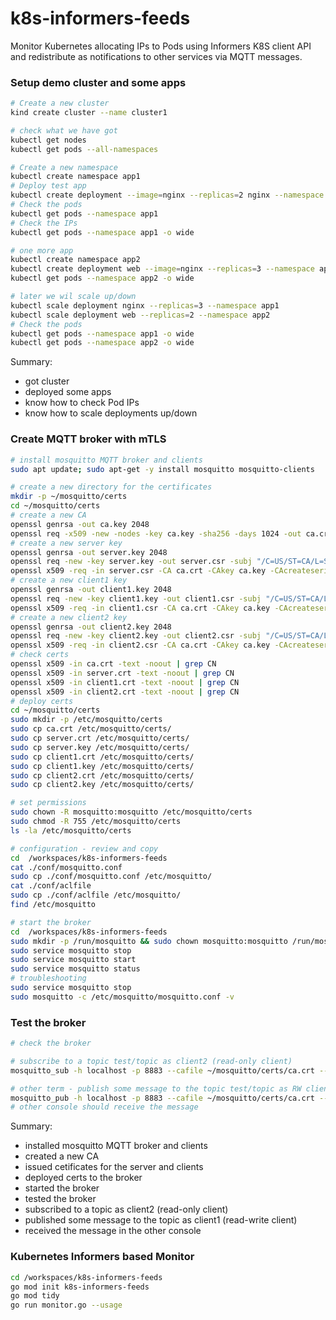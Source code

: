 # k8s-informers-feeds

Monitor Kubernetes allocating IPs to Pods using Informers K8S client API
and redistribute as notifications to other services via MQTT messages.

### Setup demo cluster and some apps

```bash
# Create a new cluster
kind create cluster --name cluster1

# check what we have got
kubectl get nodes
kubectl get pods --all-namespaces

# Create a new namespace
kubectl create namespace app1
# Deploy test app
kubectl create deployment --image=nginx --replicas=2 nginx --namespace app1
# Check the pods
kubectl get pods --namespace app1
# Check the IPs
kubectl get pods --namespace app1 -o wide

# one more app
kubectl create namespace app2
kubectl create deployment web --image=nginx --replicas=3 --namespace app2
kubectl get pods --namespace app2 -o wide

# later we wil scale up/down
kubectl scale deployment nginx --replicas=3 --namespace app1
kubectl scale deployment web --replicas=2 --namespace app2
# Check the pods
kubectl get pods --namespace app1 -o wide
kubectl get pods --namespace app2 -o wide
```
Summary:
* got cluster
* deployed some apps
* know how to check Pod IPs
* know how to scale deployments up/down

### Create MQTT broker with mTLS

```bash
# install mosquitto MQTT broker and clients
sudo apt update; sudo apt-get -y install mosquitto mosquitto-clients

# create a new directory for the certificates
mkdir -p ~/mosquitto/certs
cd ~/mosquitto/certs
# create a new CA
openssl genrsa -out ca.key 2048
openssl req -x509 -new -nodes -key ca.key -sha256 -days 1024 -out ca.crt -subj "/C=US/ST=CA/L=San Francisco/O=My Company/CN=ca.example.com"
# create a new server key
openssl genrsa -out server.key 2048
openssl req -new -key server.key -out server.csr -subj "/C=US/ST=CA/L=San Francisco/O=My Company/CN=localhost"
openssl x509 -req -in server.csr -CA ca.crt -CAkey ca.key -CAcreateserial -out server.crt -days 500
# create a new client1 key
openssl genrsa -out client1.key 2048
openssl req -new -key client1.key -out client1.csr -subj "/C=US/ST=CA/L=San Francisco/O=My Company/CN=client1.example.com"
openssl x509 -req -in client1.csr -CA ca.crt -CAkey ca.key -CAcreateserial -out client1.crt -days 500
# create a new client2 key
openssl genrsa -out client2.key 2048
openssl req -new -key client2.key -out client2.csr -subj "/C=US/ST=CA/L=San Francisco/O=My Company/CN=client2.example.com"
openssl x509 -req -in client2.csr -CA ca.crt -CAkey ca.key -CAcreateserial -out client2.crt -days 500
# check certs
openssl x509 -in ca.crt -text -noout | grep CN
openssl x509 -in server.crt -text -noout | grep CN
openssl x509 -in client1.crt -text -noout | grep CN
openssl x509 -in client2.crt -text -noout | grep CN
# deploy certs
cd ~/mosquitto/certs
sudo mkdir -p /etc/mosquitto/certs
sudo cp ca.crt /etc/mosquitto/certs/
sudo cp server.crt /etc/mosquitto/certs/
sudo cp server.key /etc/mosquitto/certs/
sudo cp client1.crt /etc/mosquitto/certs/
sudo cp client1.key /etc/mosquitto/certs/
sudo cp client2.crt /etc/mosquitto/certs/
sudo cp client2.key /etc/mosquitto/certs/

# set permissions
sudo chown -R mosquitto:mosquitto /etc/mosquitto/certs
sudo chmod -R 755 /etc/mosquitto/certs
ls -la /etc/mosquitto/certs

# configuration - review and copy
cd  /workspaces/k8s-informers-feeds
cat ./conf/mosquitto.conf
sudo cp ./conf/mosquitto.conf /etc/mosquitto/
cat ./conf/aclfile
sudo cp ./conf/aclfile /etc/mosquitto/
find /etc/mosquitto

# start the broker
cd  /workspaces/k8s-informers-feeds
sudo mkdir -p /run/mosquitto && sudo chown mosquitto:mosquitto /run/mosquitto 
sudo service mosquitto stop
sudo service mosquitto start
sudo service mosquitto status
# troubleshooting
sudo service mosquitto stop
sudo mosquitto -c /etc/mosquitto/mosquitto.conf -v
```

### Test the broker

```bash
# check the broker

# subscribe to a topic test/topic as client2 (read-only client)
mosquitto_sub -h localhost -p 8883 --cafile ~/mosquitto/certs/ca.crt --cert ~/mosquitto/certs/client2.crt --key ~/mosquitto/certs/client2.key -t test/topic

# other term - publish some message to the topic test/topic as RW client1
mosquitto_pub -h localhost -p 8883 --cafile ~/mosquitto/certs/ca.crt --cert ~/mosquitto/certs/client1.crt --key ~/mosquitto/certs/client1.key -t test/topic -m "Hello World at $(date)"
# other console should receive the message
```

Summary:
* installed mosquitto MQTT broker and clients
* created a new CA
* issued cetificates for the server and clients
* deployed certs to the broker
* started the broker
* tested the broker
* subscribed to a topic as client2 (read-only client)
* published some message to the topic as client1 (read-write client)
* received the message in the other console

### Kubernetes Informers based Monitor

```bash
cd /workspaces/k8s-informers-feeds
go mod init k8s-informers-feeds
go mod tidy
go run monitor.go --usage
```